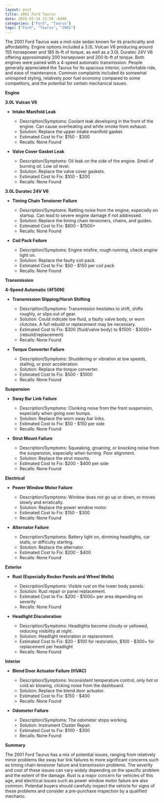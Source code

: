 ```yaml
---
layout: post
title: 2001 Ford Taurus
date: 2025-03-14 13:59 -0400
categories: ["Ford", "Taurus"]
tags: ["Ford", "Taurus", "2001"]
---
```

The 2001 Ford Taurus was a mid-size sedan known for its practicality and affordability. Engine options included a 3.0L Vulcan V6 producing around 155 horsepower and 185 lb-ft of torque, as well as a 3.0L Duratec 24V V6 offering approximately 200 horsepower and 200 lb-ft of torque. Both engines were paired with a 4-speed automatic transmission. People generally appreciated the Taurus for its spacious interior, comfortable ride, and ease of maintenance. Common complaints included its somewhat uninspired styling, relatively poor fuel economy compared to some competitors, and the potential for certain mechanical issues.

**Engine**

**3.0L Vulcan V6**

*   **Intake Manifold Leak**
    *   Description/Symptoms: Coolant leak developing in the front of the engine. Can cause overheating and white smoke from exhaust.
    *   Solution: Replace the upper intake manifold gasket.
    *   Estimated Cost to Fix: $150 - $300
    *   Recalls: None Found

*   **Valve Cover Gasket Leak**
    *   Description/Symptoms: Oil leak on the side of the engine. Smell of burning oil. Low oil level.
    *   Solution: Replace the valve cover gaskets.
    *   Estimated Cost to Fix: $100 - $200
    *   Recalls: None Found

**3.0L Duratec 24V V6**

*   **Timing Chain Tensioner Failure**
    *   Description/Symptoms: Rattling noise from the engine, especially on startup. Can lead to severe engine damage if not addressed.
    *   Solution: Replace the timing chain tensioners, chains, and guides.
    *   Estimated Cost to Fix: $800 - $1500+
    *   Recalls: None Found

*   **Coil Pack Failure**
    *   Description/Symptoms: Engine misfire, rough running, check engine light on.
    *   Solution: Replace the faulty coil pack.
    *   Estimated Cost to Fix: $50 - $150 per coil pack
    *   Recalls: None Found

**Transmission**

**4-Speed Automatic (4F50N)**

*   **Transmission Slipping/Harsh Shifting**
    *   Description/Symptoms: Transmission hesitates to shift, shifts roughly, or slips out of gear.
    *   Solution: Could indicate low fluid, a faulty valve body, or worn clutches. A full rebuild or replacement may be necessary.
    *   Estimated Cost to Fix: $300 (fluid/valve body) to $1500 - $3000+ (rebuild/replacement)
    *   Recalls: None Found

*   **Torque Converter Failure**
    *   Description/Symptoms: Shuddering or vibration at low speeds, stalling, or poor acceleration.
    *   Solution: Replace the torque converter.
    *   Estimated Cost to Fix: $500 - $1000
    *   Recalls: None Found

**Suspension**

*   **Sway Bar Link Failure**
    *   Description/Symptoms: Clunking noise from the front suspension, especially when going over bumps.
    *   Solution: Replace the worn sway bar links.
    *   Estimated Cost to Fix: $50 - $150 per side
    *   Recalls: None Found

*   **Strut Mount Failure**
    *   Description/Symptoms: Squeaking, groaning, or knocking noise from the suspension, especially when turning. Poor alignment.
    *   Solution: Replace the strut mounts.
    *   Estimated Cost to Fix: $200 - $400 per side
    *   Recalls: None Found

**Electrical**

*   **Power Window Motor Failure**
    *   Description/Symptoms: Window does not go up or down, or moves slowly and erratically.
    *   Solution: Replace the power window motor.
    *   Estimated Cost to Fix: $150 - $300
    *   Recalls: None Found

*   **Alternator Failure**
    *   Description/Symptoms: Battery light on, dimming headlights, car stalls, or difficulty starting.
    *   Solution: Replace the alternator.
    *   Estimated Cost to Fix: $200 - $400
    *   Recalls: None Found

**Exterior**

*   **Rust (Especially Rocker Panels and Wheel Wells)**
    *   Description/Symptoms: Visible rust on the lower body panels.
    *   Solution: Rust repair or panel replacement.
    *   Estimated Cost to Fix: $200 - $1000+ per area depending on severity
    *   Recalls: None Found

*   **Headlight Discoloration**
    *   Description/Symptoms: Headlights become cloudy or yellowed, reducing visibility at night.
    *   Solution: Headlight restoration or replacement.
    *   Estimated Cost to Fix: $20 - $100 for restoration, $100 - $300+ for replacement per headlight
    *   Recalls: None Found

**Interior**

*   **Blend Door Actuator Failure (HVAC)**
    *   Description/Symptoms: Inconsistent temperature control, only hot or cold air blowing, clicking noise from the dashboard.
    *   Solution: Replace the blend door actuator.
    *   Estimated Cost to Fix: $150 - $400
    *   Recalls: None Found

*   **Odometer Failure**
    *   Description/Symptoms: The odometer stops working.
    *   Solution: Instrument Cluster Repair.
    *   Estimated Cost to Fix: $100 - $300
    *   Recalls: None Found

**Summary**

The 2001 Ford Taurus has a mix of potential issues, ranging from relatively minor problems like sway bar link failures to more significant concerns such as timing chain tensioner failure and transmission problems. The severity and cost of these issues can vary widely depending on the specific problem and the extent of the damage. Rust is a major concern for vehicles of this age, and electrical issues such as power window motor failure are also common. Potential buyers should carefully inspect the vehicle for signs of these problems and consider a pre-purchase inspection by a qualified mechanic.

